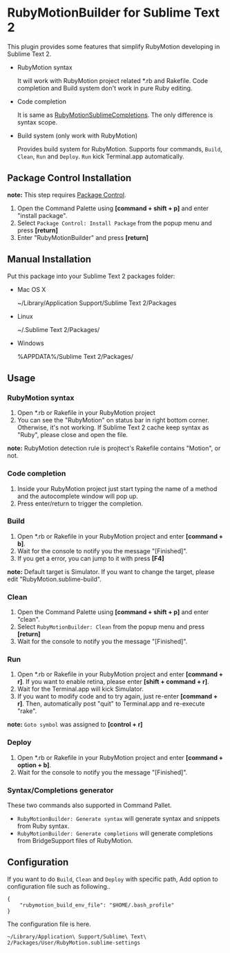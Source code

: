 RubyMotionBuilder for Sublime Text 2
==========================================

This plugin provides some features that simplify RubyMotion developing in Sublime Text 2.

* RubyMotion syntax

	It will work with RubyMotion project related \*.rb and Rakefile.
	Code completion and Build system don't work in pure Ruby editing.

* Code completion

	It is same as [RubyMotionSublimeCompletions](https://github.com/diemer/RubyMotionSublimeCompletions).
	The only difference is syntax scope.

* Build system (only work with RubyMotion)

	Provides build system for RubyMotion. Supports four commands, `Build`, `Clean`, `Run` and `Deploy`.
	`Run` kick Terminal.app automatically.

Package Control Installation
----------------------------

**note:** This step requires [Package Control](http://wbond.net/sublime_packages/package_control/installation).

1. Open the Command Palette using **[command + shift + p]** and enter "install package".
2. Select `Package Control: Install Package` from the popup menu and press **[return]**
3. Enter "RubyMotionBuilder" and press **[return]**

Manual Installation
------------

Put this package into your Sublime Text 2 packages folder:

* Mac OS X
	
	 ~/Library/Application Support/Sublime Text 2/Packages

* Linux
	
	~/.Sublime Text 2/Packages/

* Windows

	%APPDATA%/Sublime Text 2/Packages/

Usage
-----

### RubyMotion syntax

1. Open \*.rb or Rakefile in your RubyMotion project
2. You can see the "RubyMotion" on status bar in right bottom corner. Otherwise, it's not working. If Sublime Text 2 cache keep syntax as "Ruby", please close and open the file.

**note:** RubyMotion detection rule is projtect's Rakefile contains "Motion", or not.

### Code completion

1. Inside your RubyMotion project just start typing the name of a method and the autocomplete window will pop up.
2. Press enter/return to trigger the completion.

### Build

1. Open \*.rb or Rakefile in your RubyMotion project and enter **[command + b]**.
2. Wait for the console to notify you the message "[Finished]".
3. If you get a error, you can jump to it with press **[F4]**

**note:** Default target is Simulator. If you want to change the target, please edit "RubyMotion.sublime-build".

### Clean

1. Open the Command Palette using **[command + shift + p]** and enter "clean".
2. Select `RubyMotionBuilder: Clean` from the popup menu and press **[return]**
3. Wait for the console to notify you the message "[Finished]".

### Run

1. Open *\.rb or Rakefile in your RubyMotion project and enter **[command + r]**. If you want to enable retina, please enter **[shift + command + r]**.
2. Wait for the Terminal.app will kick Simulator.
3. If you want to modify code and to try again, just re-enter **[command + r]**.
Then, automatically post "quit" to Terminal.app and re-execute "rake".

**note:** `Goto symbol` was assigned to **[control + r]**

### Deploy

1. Open \*.rb or Rakefile in your RubyMotion project and enter **[command + option + b]**.
2. Wait for the console to notify you the message "[Finished]".

### Syntax/Completions generator

These two commands also supported in Command Pallet.

* `RubyMotionBuilder: Generate syntax` will generate syntax and snippets from Ruby syntax.
* `RubyMotionBuilder: Generate completions` will generate completions from BridgeSupport files of RubyMotion.

Configuration
-----
If you want to do `Build`, `Clean` and `Deploy` with specific path, Add option to configuration file such as following..

    {
        "rubymotion_build_env_file": "$HOME/.bash_profile"
    }

The configuration file is here.

    ~/Library/Application\ Support/Sublime\ Text\ 2/Packages/User/RubyMotion.sublime-settings
